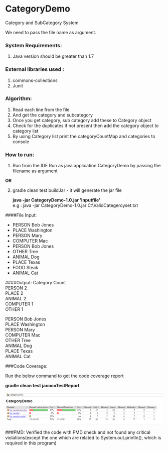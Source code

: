 # CategoryDemo

Category and SubCategory System

We need to pass the file name as argument.

### System Requirements:

1. Java version should be greater than 1.7

### External libraries used : 
1. commons-collections
2. Junit

### Algorithm:

1. Read each line from the file
2. And get the category and subcategory
3. Once you get category, sub category add these to Category object
4. Check for the duplicates if not present then add the category object to category list
5. By using Category list print the categoryCountMap and categories to console

### How to run:

1. Run from the IDE 
     Run as java application CategoryDemo by passing the filename as argument
   
**OR**

2. gradle clean test buildJar  - it will generate the jar file
    
     **java -jar CategoryDemo-1.0.jar 'inputfile'**  <br />
    e.g : java -jar CategoryDemo-1.0.jar C:\ValidCategeroyset.txt
   
####File Input:
- PERSON Bob Jones
- PLACE Washington
- PERSON Mary
- COMPUTER Mac
- PERSON Bob Jones
- OTHER Tree
- ANIMAL Dog
- PLACE Texas
- FOOD Steak
- ANIMAL Cat

####Output:
Category	Count <br />
PERSON	    2 <br />
PLACE	    2 <br />
ANIMAL	    2 <br />
COMPUTER	1 <br />
OTHER	    1  <br />

PERSON Bob Jones <br />
PLACE Washington <br />
PERSON Mary <br />
COMPUTER Mac <br />
OTHER Tree <br />
ANIMAL Dog <br />
PLACE Texas <br />
ANIMAL Cat <br />


###Code Coverage:

Run the below command to get the code coverage report

   **gradle clean test jacocoTestReport**
   
   ![alt text](codecoverage.png "Code Coverage")

###PMD: 
 Verified the code with PMD check and not found any critical violations(except the one which are related to System.out.println(), which is required in this program)


